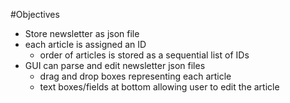 #Objectives
- Store newsletter as json file
- each article is assigned an ID
  - order of articles is stored as a sequential list of IDs
- GUI can parse and edit newsletter json files
  - drag and drop boxes representing each article
  - text boxes/fields at bottom allowing user to edit the article
